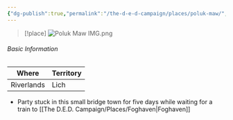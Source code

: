 ```yaml
---
{"dg-publish":true,"permalink":"/the-d-e-d-campaign/places/poluk-maw/","created":"","updated":""}
---
```



> [!place]
> ![Poluk Maw IMG.png](/img/user/z_Assets/Poluk%20Maw%20IMG.png)

###### Basic Information

| **Where** | **Territory** |
| --------- | ---------- |
| Riverlands          |   Lich       |

- Party stuck in this small bridge town for five days while waiting for a train to [[The D.E.D. Campaign/Places/Foghaven\|Foghaven]] 